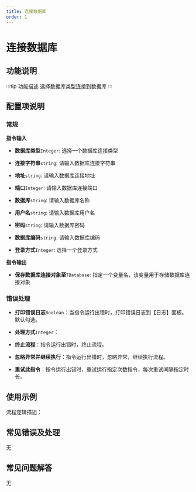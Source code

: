 ```yaml
---
title: 连接数据库
order: 1
---
```


# 连接数据库

## 功能说明

:::tip 功能描述
选择数据库类型连接到数据库
:::

## 配置项说明

### 常规

**指令输入**

- **数据库类型**`Integer`: 选择一个数据库连接类型

- **连接字符串**`string`: 请输入数据库连接字符串

- **地址**`string`: 请输入数据库连接地址

- **端口**`Integer`: 请输入数据库连接端口

- **数据库**`string`: 请输入数据库名称

- **用户名**`string`: 请输入数据库用户名

- **密码**`string`: 请输入数据库密码

- **数据库编码**`string`: 请输入数据库编码

- **登录方式**`Integer`: 选择一个登录方式


**指令输出**

- **保存数据库连接对象至**`TDatabase`: 指定一个变量名，该变量用于存储数据库连接对象

### 错误处理

- **打印错误日志**`Boolean`：当指令运行出错时，打印错误日志到【日志】面板。默认勾选。

- **处理方式**`Integer`：

 - **终止流程**：指令运行出错时，终止流程。

 - **忽略异常并继续执行**：指令运行出错时，忽略异常，继续执行流程。

 - **重试此指令**：指令运行出错时，重试运行指定次数指令，每次重试间隔指定时长。

## 使用示例

流程逻辑描述：

## 常见错误及处理

无

## 常见问题解答

无

